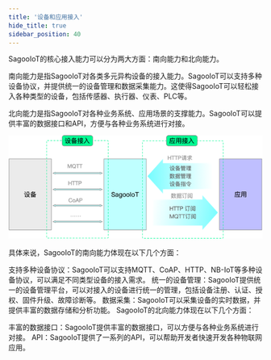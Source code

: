 ```yaml
---
title: '设备和应用接入'
hide_title: true
sidebar_position: 40
---
```


SagooIoT的核心接入能力可以分为两大方面：南向能力和北向能力。

南向能力是指SagooIoT对各类多元异构设备的接入能力。SagooIoT可以支持多种设备协议，并提供统一的设备管理和数据采集能力。这使得SagooIoT可以轻松接入各种类型的设备，包括传感器、执行器、仪表、PLC等。

北向能力是指SagooIoT对各种业务系统、应用场景的支撑能力。SagooIoT可以提供丰富的数据接口和API，方便与各种业务系统进行对接。

![app01.png](app01.png)

具体来说，SagooIoT的南向能力体现在以下几个方面：

支持多种设备协议：SagooIoT可以支持MQTT、CoAP、HTTP、NB-IoT等多种设备协议，可以满足不同类型设备的接入需求。
统一的设备管理：SagooIoT提供统一的设备管理平台，可以对接入的设备进行统一的管理，包括设备注册、认证、授权、固件升级、故障诊断等。
数据采集：SagooIoT可以采集设备的实时数据，并提供丰富的数据存储和分析功能。
SagooIoT的北向能力体现在以下几个方面：

丰富的数据接口：SagooIoT提供丰富的数据接口，可以方便与各种业务系统进行对接。
API：SagooIoT提供了一系列的API，可以帮助开发者快速开发各种物联网应用。
